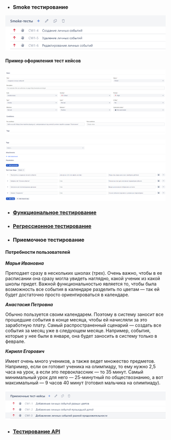 - ### **Smoke тестирование**


![Smoke тестирование](/documents/pic/Smoke_TC.png)

#### Пример оформления тест кейсов

![Smoke тестирование](/documents/pic/smoke1.png)

![Smoke тестирование](/documents/pic/smoke2.png)


- ### [Функциональное тестирование](https://github.com/RuslanPir/QA_Ingener_portfolio/blob/947509a6081e2c730aee0cb695a70672a36c3dab/documents/Functional_testing.pdf)

- ### [Регрессионное тестирование](https://github.com/RuslanPir/QA_Ingener_portfolio/blob/947509a6081e2c730aee0cb695a70672a36c3dab/documents/Regression_testing.pdf)

- ### Приемочное тестирование

#### Потребности пользователей

***Марья Ивановна***

Преподает сразу в нескольких школах (трех). Очень важно, чтобы в ее расписании она сразу могла увидеть наглядно, какой ученик из какой школы придет. Важной функциональностью является то, чтобы была возможность все события в календаре разделить по цветам — так ей будет достаточно просто ориентироваться в календаре.


***Анастасия Петровна***

Обычно пользуется своим календарем. Поэтому в систему заносит все прошедшие события в конце месяца, чтобы ей начисляли за это заработную плату. Самый распространенный сценарий — создать все события за месяц уже в следующем месяце. Например, события, которые у нее были в январе, она будет заносить в систему только в феврале.


***Кирилл Егорович***

Имеет очень много учеников, а также ведет множество предметов. Например, если он готовит ученика на олимпиаду, то ему нужно 2,5 часа на урок, а если это первоклассник — то 35 минут. Самый минимальный урок для него — 25-минутный по обществознанию, а вот максимальный — 9 часов 40 минут (готовил мальчика на олимпиаду).


![Тест кейсы](/documents/pic/Acceptance_TC.png)

- ### [Тестирование API](https://github.com/RuslanPir/QA_Ingener_portfolio/blob/f06023a6171462a47ac445795cff707ce1433f4d/documents/API_testing.md)
